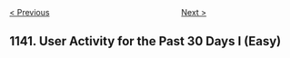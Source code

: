 <!--|This file generated by command(leetcode description); DO NOT EDIT.    |-->
<!--+----------------------------------------------------------------------+-->
<!--|@author    Openset <openset.wang@gmail.com>                           |-->
<!--|@link      https://github.com/openset                                 |-->
<!--|@home      https://github.com/openset/leetcode                        |-->
<!--+----------------------------------------------------------------------+-->

[< Previous](https://github.com/openset/leetcode/tree/master/problems/stone-game-ii "Stone Game II")
　　　　　　　　　　　　　　　　
[Next >](https://github.com/openset/leetcode/tree/master/problems/user-activity-for-the-past-30-days-ii "User Activity for the Past 30 Days II")

## 1141. User Activity for the Past 30 Days I (Easy)


